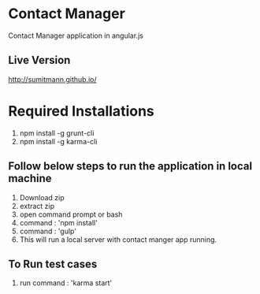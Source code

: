 # Contact Manager #
Contact Manager application in angular.js

## Live Version ##
http://sumitmann.github.io/

# Required Installations #
1. npm install -g grunt-cli
2. npm install -g karma-cli

## Follow below steps to run the application in local machine ##
1. Download zip
2. extract zip
3. open command prompt or bash 
4. command : 'npm install'
5. command : 'gulp'
6. This will run a local server with contact manger app running.

## To Run test cases ##
1. run command : 'karma start'
